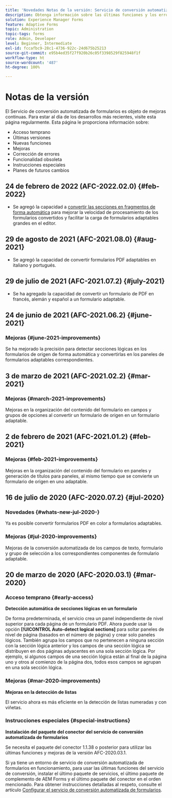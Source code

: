 ```yaml
---
title: 'Novedades Notas de la versión: Servicio de conversión automatizada de formularios'
description: Obtenga información sobre las últimas funciones y los errores corregidos para el Servicio de conversión automatizada de formularios
solution: Experience Manager Forms
feature: Adaptive Forms
topic: Administration
topic-tags: forms
role: Admin, Developer
level: Beginner, Intermediate
exl-id: fccafbc9-28c1-4736-922c-24d675b25213
source-git-commit: e95b4ed35f27f920b26c05f3398529f825948f1f
workflow-type: ht
source-wordcount: '487'
ht-degree: 100%

---
```


# Notas de la versión

El Servicio de conversión automatizada de formularios es objeto de mejoras continuas. Para estar al día de los desarrollos más recientes, visite esta página regularmente. Esta página le proporciona información sobre:

* Acceso temprano
* Últimas versiones
* Nuevas funciones
* Mejoras
* Corrección de errores
* Funcionalidad obsoleta
* Instrucciones especiales
* Planes de futuros cambios

## 24 de febrero de 2022 (AFC-2022.02.0) {#feb-2022}

* Se agregó la capacidad a [convertir las secciones en fragmentos de forma automática](convert-existing-forms-to-adaptive-forms.md) para mejorar la velocidad de procesamiento de los formularios convertidos y facilitar la carga de formularios adaptables grandes en el editor.

## 29 de agosto de 2021 (AFC-2021.08.0) {#aug-2021}

* Se agregó la capacidad de convertir formularios PDF adaptables en italiano y portugués.

## 29 de julio de 2021 (AFC-2021.07.2) {#july-2021}

* Se ha agregado la capacidad de convertir un formulario de PDF en francés, alemán y español a un formulario adaptable.

## 24 de junio de 2021 (AFC-2021.06.2) {#june-2021}

### Mejoras {#june-2021-improvements}

Se ha mejorado la precisión para detectar secciones lógicas en los formularios de origen de forma automática y convertirlas en los paneles de formularios adaptables correspondientes.

## 3 de marzo de 2021 (AFC-2021.02.2) {#mar-2021}

### Mejoras {#march-2021-improvements}

Mejoras en la organización del contenido del formulario en campos y grupos de opciones al convertir un formulario de origen en un formulario adaptable.

## 2 de febrero de 2021 (AFC-2021.01.2) {#feb-2021}

### Mejoras {#feb-2021-improvements}

Mejoras en la organización del contenido del formulario en paneles y generación de títulos para paneles, al mismo tiempo que se convierte un formulario de origen en uno adaptable.

## 16 de julio de 2020 (AFC-2020.07.2) {#jul-2020}

### Novedades {#whats-new-jul-2020-}

Ya es posible convertir formularios PDF en color a formularios adaptables.

### Mejoras {#jul-2020-improvements}

Mejoras de la conversión automatizada de los campos de texto, formulario y grupo de selección a los correspondientes componentes de formulario adaptable.

## 20 de marzo de 2020 (AFC-2020.03.1) {#mar-2020}

### Acceso temprano {#early-access}

**Detección automática de secciones lógicas en un formulario**

De forma predeterminada, el servicio crea un panel independiente de nivel superior para cada página de un formulario PDF. Ahora puede usar la opción **[!UICONTROL Auto-detect logical sections]** para soltar paneles de nivel de página (basados en el número de página) y crear solo paneles lógicos. También agrupa los campos que no pertenecen a ninguna sección con la sección lógica anterior y los campos de una sección lógica se distribuyen en dos páginas adyacentes en una sola sección lógica. Por ejemplo, si algunos campos de una sección lógica están al final de la página uno y otros al comienzo de la página dos, todos esos campos se agrupan en una sola sección lógica.

### Mejoras {#mar-2020-improvements}

**Mejoras en la detección de listas**

El servicio ahora es más eficiente en la detección de listas numeradas y con viñetas.

### Instrucciones especiales {#special-instructions}

**Instalación del paquete del conector del servicio de conversión automatizada de formularios**

Se necesita el paquete del conector 1.1.38 o posterior para utilizar las últimas funciones y mejoras de la versión AFC-2020.03.1.

Si ya tiene un entorno de servicio de conversión automatizada de formularios en funcionamiento, para usar las últimas funciones del servicio de conversión, instalar el último paquete de servicios, el último paquete de complemento de AEM Forms y el último paquete del conector en el orden mencionado. Para obtener instrucciones detalladas al respeto, consulte el artículo [Configurar el servicio de conversión automatizada de formularios](configure-service.md).
